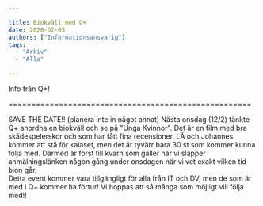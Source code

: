 ```yaml
---

title: Biokväll med Q+
date: 2020-02-03
authors: ["Informationsansvarig"]
tags:
  - "Arkiv"
  - "Alla"

---
```


Info från Q+!

=====================================================

SAVE THE DATE!! (planera inte in något annat)
Nästa onsdag (12/2) tänkte Q+ anordna en biokväll och se på "Unga Kvinnor". Det är en film med bra skådespelerskor och som har fått fina recensioner. LÅ och Johannes kommer att stå för kalaset, men det är tyvärr bara 30 st som kommer kunna följa med. Därmed är först till kvarn som gäller när vi släpper anmälningslänken någon gång under onsdagen när vi vet exakt vilken tid bion går.  
Detta event kommer vara tillgängligt för alla från IT och DV, men de som är med i Q+ kommer ha förtur! 
Vi hoppas att så många som möjligt vill följa med!!